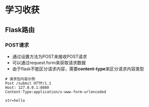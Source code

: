 # 学习收获

## Flask路由

### POST请求
- 通过设置方法为POST来接收POST请求
- 可以通过request.form来获取请求数据
- 由于flask不能区分请求内容，需要**content-type**来区分请求内容类型

```http
# 请求包内容示例
Post /submit HTTP/1.1
Host: 127.0.0.1:8080
Content-Type:application/x-www-form-urlencoded

str=hello

```

